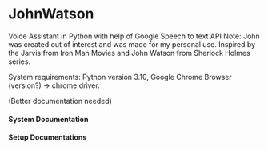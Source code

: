 # JohnWatson
Voice Assistant in Python with help of Google Speech to text API
Note: John was created out of interest and was made for my personal use. Inspired by the Jarvis from Iron Man Movies and John Watson from Sherlock Holmes series.

System requirements: Python version 3.10, Google Chrome Browser (version?) -> chrome driver.

(Better documentation needed)
#### System Documentation
#### Setup Documentations